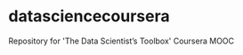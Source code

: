 datasciencecoursera
===================

Repository for 'The Data Scientist’s Toolbox' Coursera MOOC
